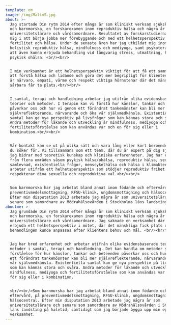 ```yaml
---
template: om
image: /img/MalinS.jpg
about: >-
  Jag startade Din rytm 2014 efter många år som kliniskt verksam sjuksköterska
  och barnmorska, en forskarexamen inom reproduktiv hälsa och några år som
  universitetslärare och vårdsamordnare. Resultatet av forskarstudierna stärkte
  mig i att börja jobba mer förebyggande och med ett helhetsperspektiv på
  fertilitet och hälsa. Under de senaste åren har jag utbildat mig inom
  holistisk reproduktiv hälsa, mindfulness och mediyoga, samt psykoterapi för
  att även kunna erbjuda behandling vid långvarig stress, utmattning, kris och
  psykisk ohälsa. <br/><br/>


  I min verksamhet är ett helhetsperspektiv viktigt för att få ett sammanhang
  att förstå hälsa och lidande och göra det mer begripligt för klienten. I mötet
  är närvaro, empati, värme och respekt viktiga hörnstenar där det mänskliga,
  sårbara får ta plats.<br/><br/>


  I samtal, terapi och handledning arbetar jag utifrån olika evidensbaserade
  teorier och metoder. I terapin kan vi förstå hur känslor, tankar och beteenden
  påverkar oss och hur vi genom ett förändrat tankemönster kan bli mer
  självreflekterande, närvarande och öka vår självmedkänsla. Existentiella
  samtal kan ge nya perspektiv på livsfrågor som kan kännas stora och svåra.
  Andra metoder för läkande och utveckling är mindfulness, mediyoga och
  fertilitetsförståelse som kan användas var och en för sig eller i
  kombination.<br/><br/>


  Vår kontakt kan se ut på olika sätt och vara lång eller kort beroende på vad
  du söker för. Vi tillsammans som ett team, där du är expert på dig själv och
  jag bidrar med teoretisk kunskap och kliniska erfarenheter. Jag har erfarenhet
  från flera områden såsom psykisk hälsa/ohälsa, reproduktiv hälsa, sex- och
  samlevnad, existentiella frågor, menscykelhälsa och hälsa i klimakteriet. Jag
  arbetar utifrån ett helhetsperspektiv som stödjer reproduktiv frihet och
  respekterar dina sexuella och reproduktiva val.<br/><br/>


  Som barnmorska har jag arbetat bland annat inom födande och eftervård, på
  preventivmedelsmottagning, RFSU-klinik, ungdomsmottagning och hälsocentral.
  Efter min disputation 2013 arbetade jag några år som universitetslärare och
  senare som samordnare av Mödrahälsovården i Stockholms läns landsting.
aboutme: >-
  Jag grundade Din rytm 2014 efter många år som kliniskt verksam sjuksköterska
  och barnmorska, en forskarexamen inom reproduktiv hälsa och några år som
  universitetslärare och vårdsamordnare. Jag saknade en verksamhet där jag kunde
  erbjuda ett helhetsperspektiv i mötet, där det mänskliga fick plats och
  behandlingen kunde anpassas efter klientens behov och mål. <br/><br/>


  Jag har bred erfarenhet och arbetar utifrån olika evidensbaserade teorier och
  metoder i samtal, terapi och handledning. Det kan handla om metoder som ger en
  förståelse för hur känslor, tankar och beteenden påverkar oss och hur vi genom
  ett förändrat tankemösnter kan bli mer självreflekterande, närvarande och öka
  vår självmedkänsla. Existentiella samtal kan ge nya perspektiv på livsfrågor
  som kan kännas stora och svåra. Andra metoder för läkande och utveckling är
  mindfulness, mediyoga och fertilitetsförståelse som kan användas var och en
  för sig eller i kombination.


  <br/><br/>Som barnmorska har jag arbetat bland annat inom födande och
  eftervård, på preventivmedelsmottagning, RFSU-klinik, ungdomsmottagning och
  hälsocentral. Efter min disputation 2013 arbetade jag några år som
  universitetslärare och senare som samordnare av Mödrahälsovården i Stockholms
  läns landsting på halvtid, samtidigt som jag började bygga upp min egen
  verksamhet.
---
```

